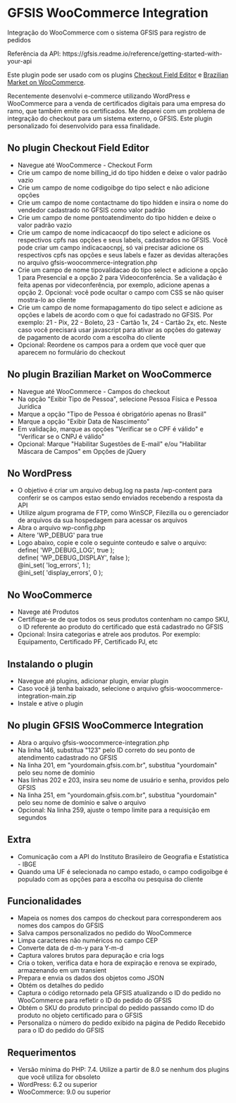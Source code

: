 # GFSIS WooCommerce Integration
<p>Integração do WooCommerce com o sistema GFSIS para registro de pedidos</p>
<p>Referência da API: https://gfsis.readme.io/reference/getting-started-with-your-api</p>
<p>Este plugin pode ser usado com os plugins <a href="https://br.wordpress.org/plugins/woo-checkout-field-editor-pro/">Checkout Field Editor</a> e <a href="https://br.wordpress.org/plugins/woocommerce-extra-checkout-fields-for-brazil/">Brazilian Market on WooCommerce</a>.</p>
<p>Recentemente desenvolvi e-commerce utilizando WordPress e WooCommerce para a venda de certificados digitais para uma empresa do ramo, que também emite os certificados. Me deparei com um problema de integração do checkout para um sistema externo, o GFSIS. Este plugin personalizado foi desenvolvido para essa finalidade.</p>
<h2>No plugin Checkout Field Editor</h2>
<ul>
<li>Navegue até WooCommerce - Checkout Form</li>
<li>Crie um campo de nome billing_id do tipo hidden e deixe o valor padrão vazio</li>
<li>Crie um campo de nome codigoibge do tipo select e não adicione opções</li>
<li>Crie um campo de nome contactname do tipo hidden e insira o nome do vendedor cadastrado no GFSIS como valor padrão</li>
<li>Crie um campo de nome pontoatendimento do tipo hidden e deixe o valor padrão vazio</li>
<li>Crie um campo de nome indicacaocpf do tipo select e adicione os respectivos cpfs nas opções e seus labels, cadastrados no GFSIS. Você pode criar um campo indicacaocnpj, só vai precisar adicione os respectivos cpfs nas opções e seus labels e fazer as devidas alterações no arquivo gfsis-woocommerce-integration.php</li>
<li>Crie um campo de nome tipovalidacao do tipo select e adicione a opção 1 para Presencial e a opção 2 para Videoconferência. Se a validação é feita apenas por videconferência, por exemplo, adicione apenas a opção 2. Opcional: você pode ocultar o campo com CSS se não quiser mostra-lo ao cliente</li>
<li>Crie um campo de nome formapagamento do tipo select e adicione as opções e labels de acordo com o que foi cadastrado no GFSIS. Por exemplo: 21 - Pix, 22 - Boleto, 23 - Cartão 1x, 24 - Cartão 2x, etc. Neste caso você precisará usar javascript para ativar as opções do gateway de pagamento de acordo com a escolha do cliente</li>
<li>Opcional: Reordene os campos para a ordem que você quer que aparecem no formulário do checkout</li>
</ul>
<h2>No plugin Brazilian Market on WooCommerce</h2>
<ul>
<li>Navegue até WooCommerce - Campos do checkout
<li>Na opção "Exibir Tipo de Pessoa", selecione Pessoa Física e Pessoa Jurídica</li>
<li>Marque a opção "Tipo de Pessoa é obrigatório apenas no Brasil"</li>
<li>Marque a opção "Exibir Data de Nascimento"</li>
<li>Em validação, marque as opções "Verificar se o CPF é válido" e "Verificar se o CNPJ é válido"</li>
<li>Opcional: Marque "Habilitar Sugestões de E-mail" e/ou "Habilitar Máscara de Campos" em Opções de jQuery</li>
</ul>
<h2>No WordPress</h2>
<ul>
<li>O objetivo é criar um arquivo debug.log na pasta /wp-content para conferir se os campos estao sendo enviados recebendo a resposta da API</li>
<li>Utilize algum programa de FTP, como WinSCP, Filezilla ou o gerenciador de arquivos da sua hospedagem para acessar os arquivos</li>
<li>Abra o arquivo wp-config.php</li>
<li>Altere 'WP_DEBUG' para true</li>
<li>Logo abaixo, copie e cole o seguinte conteudo e salve o arquivo:<br>
define( 'WP_DEBUG_LOG', true );<br>
define( 'WP_DEBUG_DISPLAY', false );<br>
@ini_set( 'log_errors', 1 );<br>
@ini_set( 'display_errors', 0 );
</li>
</ul>
<h2>No WooCommerce</h2>
<ul>
<li>Navege até Produtos</li>
<li>Certifique-se de que todos os seus produtos contenham no campo SKU, o ID referente ao produto do certificado que está cadastrado no GFSIS</li>
<li>Opcional: Insira categorias e atrele aos produtos. Por exemplo: Equipamento, Certificado PF, Certificado PJ, etc</li>
</ul>
<h2>Instalando o plugin</h2>
<ul>
<li>Navegue até plugins, adicionar plugin, enviar plugin</li>
<li>Caso você já tenha baixado, selecione o arquivo gfsis-woocommerce-integration-main.zip</li>
<li>Instale e ative o plugin</li>
</ul>
<h2>No plugin GFSIS WooCommerce Integration</h2>
<ul>
<li>Abra o arquivo gfsis-woocommerce-integration.php</li>
<li>Na linha 146, substitua "123" pelo ID correto do seu ponto de atendimento cadastrado no GFSIS</li>
<li>Na linha 201, em "yourdomain.gfsis.com.br", substitua "yourdomain" pelo seu nome de domínio</li>
<li>Nas linhas 202 e 203, insira seu nome de usuário e senha, providos pelo GFSIS</li>
<li>Na linha 251, em "yourdomain.gfsis.com.br", substitua "yourdomain" pelo seu nome de domínio e salve o arquivo</li>
<li>Opcional: Na linha 259, ajuste o tempo limite para a requisição em segundos</li>
</ul>
<h2>Extra</h2>
<ul>
<li>Comunicação com a API do Instituto Brasileiro de Geografia e Estatística - IBGE</li>
<li>Quando uma UF é selecionada no campo estado, o campo codigoibge é populado com as opções para a escolha ou pesquisa do cliente</li>
</ul>
<h2>Funcionalidades</h2>
<ul>
<li>Mapeia os nomes dos campos do checkout para corresponderem aos nomes dos campos do GFSIS</li>
<li>Salva campos personalizados no pedido do WooCommerce</li>
<li>Limpa caracteres não numéricos no campo CEP</li>
<li>Converte data de d-m-y para Y-m-d</li>
<li>Captura valores brutos para depuração e cria logs</li>
<li>Cria o token, verifica data e hora de expiração e renova se expirado, armazenando em um transient</li>
<li>Prepara e envia os dados dos objetos como JSON</li>
<li>Obtém os detalhes do pedido</li>
<li>Captura o código retornado pela GFSIS atualizando o ID do pedido no WooCommerce para refletir o ID do pedido do GFSIS</li>
<li>Obtém o SKU do produto principal do pedido passando como ID do produto no objeto certificado para o GFSIS</li>
<li>Personaliza o número do pedido exibido na página de Pedido Recebido para o ID do pedido do GFSIS</li>
</ul>
<h2>Requerimentos</h2>
<ul>
<li>Versão mínima do PHP: 7.4. Utilize a partir de 8.0 se nenhum dos plugins que você utiliza for obsoleto</li>
<li>WordPress: 6.2 ou superior</li>
<li>WooCommerce: 9.0 ou superior</li>
</ul>
